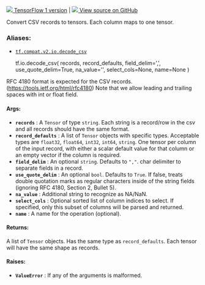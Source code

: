 [ ![](https://tensorflow.google.cn/images/tf_logo_32px.png) TensorFlow 1
version](/versions/r1.15/api_docs/python/tf/io/decode_csv) |  [
![](https://tensorflow.google.cn/images/GitHub-Mark-32px.png) View source on
GitHub
](https://github.com/tensorflow/tensorflow/blob/r2.0/tensorflow/python/ops/parsing_ops.py#L1970-L2026)  
  
  
Convert CSV records to tensors. Each column maps to one tensor.

### Aliases:

  * [`tf.compat.v2.io.decode_csv`](/api_docs/python/tf/io/decode_csv)

    
    
    tf.io.decode_csv(
        records,
        record_defaults,
        field_delim=',',
        use_quote_delim=True,
        na_value='',
        select_cols=None,
        name=None
    )
    

RFC 4180 format is expected for the CSV records.
(https://tools.ietf.org/html/rfc4180) Note that we allow leading and trailing
spaces with int or float field.

#### Args:

  * **`records`** : A `Tensor` of type `string`. Each string is a record/row in the csv and all records should have the same format.
  * **`record_defaults`** : A list of `Tensor` objects with specific types. Acceptable types are `float32`, `float64`, `int32`, `int64`, `string`. One tensor per column of the input record, with either a scalar default value for that column or an empty vector if the column is required.
  * **`field_delim`** : An optional `string`. Defaults to `","`. char delimiter to separate fields in a record.
  * **`use_quote_delim`** : An optional `bool`. Defaults to `True`. If false, treats double quotation marks as regular characters inside of the string fields (ignoring RFC 4180, Section 2, Bullet 5).
  * **`na_value`** : Additional string to recognize as NA/NaN.
  * **`select_cols`** : Optional sorted list of column indices to select. If specified, only this subset of columns will be parsed and returned.
  * **`name`** : A name for the operation (optional).

#### Returns:

A list of `Tensor` objects. Has the same type as `record_defaults`. Each
tensor will have the same shape as records.

#### Raises:

  * **`ValueError`** : If any of the arguments is malformed.

